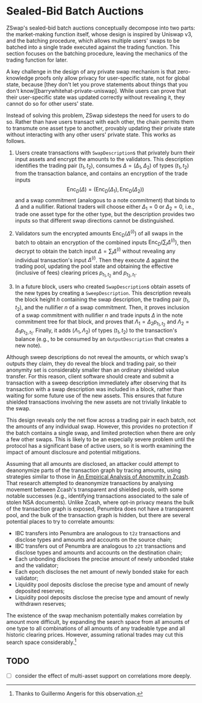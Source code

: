 # Sealed-Bid Batch Auctions

ZSwap's sealed-bid batch auctions conceptually decompose into two parts: the
market-making function itself, whose design is inspired by Uniswap v3, and the
batching procedure, which allows multiple users' swaps to be batched into a
single trade executed against the trading function.  This section focuses on the
batching procedure, leaving the mechanics of the trading function for later.

A key challenge in the design of any private swap mechanism is that
zero-knowledge proofs only allow privacy for user-specific state, not for global
state, because [they don't let you prove statements about things that you don't
know][barrywhitehat-private-uniswap].  While users can prove that their
user-specific state was updated correctly without revealing it, they cannot
do so for other users' state.

Instead of solving this problem, ZSwap sidesteps the need for users to do so.
Rather than have users transact with each other, the chain permits them to
transmute one asset type to another, provably updating their private state
without interacting with any other users' private state.  This works as follows.

1. Users create transactions with `SwapDescription`s that privately burn their
input assets and encrypt the amounts to the validators.  This description
identifies the trading pair $(t_1, t_2)$, consumes $\Delta = (\Delta_1,
\Delta_2)$ of types $(t_1, t_2)$ from the transaction balance, and contains an
encryption of the trade inputs $$\operatorname{Enc}_D(\Delta) =
(\operatorname{Enc}_D(\Delta_1), \operatorname{Enc}_D(\Delta_2))$$ and a swap
commitment (analogous to a note commitment) that binds to $\Delta$ and a
nullifier. Rational traders will choose either $\Delta_1 = 0$ or $\Delta_2 = 0$,
i.e., trade one asset type for the other type, but the description provides two
inputs so that different swap directions cannot be distinguished.

2. Validators sum the encrypted amounts $\operatorname{Enc}_D(\Delta^{(i)})$ of
all swaps in the batch to obtain an encryption of the combined inputs
$\operatorname{Enc}_D(\sum_i \Delta^{(i)})$, then decrypt to obtain the batch
input $\Delta = \sum_i \Delta^{(i)}$ without revealing any individual
transaction's input $\Delta^{(i)}$.  Then they execute $\Delta$ against the
trading pool, updating the pool state and obtaining the effective (inclusive of
fees) clearing prices $p_{t_1,t_2}$ and $p_{t_2, t_1}$.

3. In a future block, users who created `SwapDescription`s obtain assets of the
new types by creating a `SweepDescription`. This description reveals the block
height $h$ containing the swap description, the trading pair $(t_1, t_2)$, and
the nullifier $n$ of a swap commitment. Then, it proves inclusion of a swap
commitment with nullifier $n$ and trade inputs $\Delta$ in the note commitment
tree for that block, and proves that $\Lambda_1 = \Delta_2 p_{t_1,t_2}$ and
$\Lambda_2 = \Delta_1 p_{t_2, t_1}$.  Finally, it adds $(\Lambda_1, \Lambda_2)$
of types $(t_1, t_2)$ to the transaction's balance (e.g., to be consumed by an
`OutputDescription` that creates a new note).

Although sweep descriptions do not reveal the amounts, or which swap's
outputs they claim, they do reveal the block and trading pair, so their
anonymity set is considerably smaller than an ordinary shielded value
transfer. For this reason, client software should create and submit a
transaction with a sweep description immediately after observing that its
transaction with a swap description was included in a block, rather than
waiting for some future use of the new assets. This ensures that future
shielded transactions involving the new assets are not trivially linkable to
the swap.

This design reveals only the net flow across a trading pair in each batch,
not the amounts of any individual swap. However, this provides no protection
if the batch contains a single swap, and limited protection when there are
only a few other swaps. This is likely to be an especially severe problem
until the protocol has a significant base of active users, so it is worth
examining the impact of amount disclosure and potential mitigations.

Assuming that all amounts are disclosed, an attacker could attempt to
deanonymize parts of the transaction graph by tracing amounts, using
strategies similar to those in [An Empirical Analysis of Anonymity in
Zcash][zcash_anon]. That research attempted to deanonymize transactions by
analysing movement between Zcash's transparent and shielded pools, with some
notable successes (e.g., identifying transactions associated to the sale of
stolen NSA documents). Unlike Zcash, where opt-in privacy means the bulk of
the transaction graph is exposed, Penumbra does not have a transparent pool,
and the bulk of the transaction graph is hidden, but there are several
potential places to try to correlate amounts:

- IBC transfers into Penumbra are analogous to `t2z` transactions and disclose
  types and amounts and accounts on the source chain;
- IBC transfers out of Penumbra are analogous to `z2t` transactions and disclose
  types and amounts and accounts on the destination chain;
- Each unbonding discloses the precise amount of newly unbonded stake and the
  validator;
- Each epoch discloses the net amount of newly bonded stake for each validator;
- Liquidity pool deposits disclose the precise type and amount of newly
  deposited reserves;
- Liquidity pool deposits disclose the precise type and amount of newly
  withdrawn reserves;

The existence of the swap mechanism potentially makes correlation by amount more
difficult, by expanding the search space from all amounts of one type to all
combinations of all amounts of any tradeable type and all historic clearing
prices.  However, assuming rational trades may cut this search space
considerably.[^1]

## TODO

- [ ] consider the effect of multi-asset support on correlations more deeply.

[zcash_anon]: https://arxiv.org/pdf/1805.03180.pdf

[^1]: Thanks to Guillermo Angeris for this observation.
